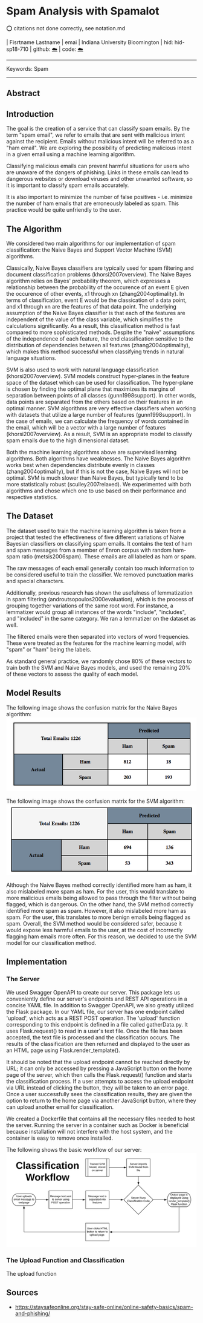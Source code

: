 # Spam Analysis with Spamalot

:o: citations not done correctly, see notation.md

| Fisrtname Lastname
| emai
| Indiana University Bloomington
| hid: hid-sp18-710
| github: [:cloud:](https://github.com/cloudmesh-community/sp19-222-01/tree/master/project-report/report.md)
| code: [:cloud:](https://github.com/cloudmesh-community/sp19-222-01/tree/master/project-code)

---

Keywords: Spam

---

 

## Abstract


## Introduction

The goal is the creation of a service that can classify spam emails. By the term
"spam email", we refer to emails that are sent with malicious intent against the
recipient. Emails without malicious intent will be referred to as a "ham email".
We are exploring the possibility of predicting malicious intent in a given email
using a machine learning algorithm.

Classifying malicious emails can prevent harmful situations for users who are
unaware of the dangers of phishing. Links in these emails can lead to dangerous
websites or download viruses and other unwanted software, so it is important to
classify spam emails accurately.

It is also important to minimize the number of false positives - i.e. minimize
the number of ham emails that are erroneously labeled as spam. This practice
would be quite unfriendly to the user.

## The Algorithm

We considered two main algorithms for our implementation of spam classification:
the Naive Bayes and Support Vector Machine (SVM) algorithms.

Classically, Naive Bayes classifiers are typically used for spam filtering and
document classification problems (khorsi2007overview). The Naive Bayes algorithm
relies on Bayes' probability theorem, which expresses a relationship between the
probability of the occurence of an event E given the occurence of other events,
x1 through xn (zhang2004optimality). In terms of classification, event E would
be the classication of a data point, and x1 through xn are the features of that
data point. The underlying assumption of the Naive Bayes classifier is that each
of the features are independent of the value of the class variable, which
simplifies the calculations significantly. As a result, this classification
method is fast compared to more sophisticated methods. Despite the "naive"
assumptions of the independence of each feature, the end classification
sensitive to the distribution of dependencies between all features
(zhang2004optimality), which makes this method successful when classifying
trends in natural language situations.

SVM is also used to work with natural language classification
(khorsi2007overview). SVM models construct hyper-planes in the feature space of
the dataset which can be used for classification. The hyper-plane is chosen by
finding the optimal plane that maximizes its margins of separation between
points of all classes (gunn1998support). In other words, data points are
separated from the others based on their features in an optimal manner. SVM
algorithms are very effective classifiers when working with datasets that
utilize a large number of features (gunn1998support). In the case of emails, we
can calculate the frequency of words contained in the email, which will be a
vector with a large number of features (khorsi2007overview). As a result, SVM is
an appropriate model to classify spam emails due to the high dimensional
dataset.

Both the machine learning algorithms above are supervised learning
algorithms. Both algorithms have weaknesses. The Naive Bayes algorithm works
best when dependencies distribute evenly in classes (zhang2004optimality), but
if this is not the case, Naive Bayes will not be optimal. SVM is much slower
than Naive Bayes, but typically tend to be more statistically robust
(sculley2007relaxed). We experimented with both algorithms and chose which one
to use based on their performance and respective statistics.

## The Dataset

The dataset used to train the machine learning algorithm is taken from a project
that tested the effectiveness of five different variations of Naive Bayesian
classifiers on classifying spam emails. It contains the text of ham and spam
messages from a member of Enron corpus with random ham-spam ratio
(metsis2006spam). These emails are all labeled as ham or spam.

The raw messages of each email generally contain too much information to be
considered useful to train the classifier. We removed punctuation marks and
special characters.

Additionally, previous research has shown the usefulness of lemmatization in
spam filtering (androutsopoulos2000evaluation), which is the process of grouping
together variations of the same root word. For instance, a lemmatizer would
group all instances of the words "include", "includes", and "included" in the
same category. We ran a lemmatizer on the dataset as well.

The filtered emails were then separated into vectors of word frequencies. These
were treated as the features for the machine learning model, with "spam" or
"ham" being the labels.

As standard general practice, we randomly chose 80% of these vectors to train
both the SVM and Naive Bayes models, and used the remaining 20% of these vectors
to assess the quality of each model.

## Model Results

The following image shows the confusion matrix for the Naive Bayes algorithm:
![NB Confusion Matrix](images/NB_Confusion_Matrix.png)

The following image shows the confusion matrix for the SVM algorithm:
![SVM Confusion Matrix](images/SVM_Confusion_Matrix.png)

Although the Naive Bayes method correctly identified more ham as ham, it also
mislabeled more spam as ham. For the user, this would translate to more
malicious emails being allowed to pass through the filter without being flagged,
which is dangerous. On the other hand, the SVM method correctly identified more
spam as spam. However, it also mislabeled more ham as spam. For the user, this
translates to more benign emails being flagged as spam. Overall, the SVM method
would be considered safer, because it would expose less harmful emails to the
user, at the cost of incorrectly flagging ham emails more often. For this
reason, we decided to use the SVM model for our classification method.

## Implementation

### The Server

We used Swagger OpenAPI to create our server. This package lets us conveniently
define our server's endpoints and REST API operations in a concise YAML file. In
addition to Swagger OpenAPI, we also greatly utilized the Flask package. In our
YAML file, our server has one endpoint called 'upload', which acts as a REST
POST operation. The 'upload' function corresponding to this endpoint is defined
in a file called gatherData.py. It uses Flask.request() to read in a user's text
file. Once the file has been accepted, the text file is processed and the
classification occurs. The results of the classification are then returned and
displayed to the user as an HTML page using Flask.render_template().

It should be noted that the upload endpoint cannot be reached directly by URL;
it can only be accessed by pressing a JavaScript button on the home page of the
server, which then calls the Flask.request() function and starts the
classification process. If a user attempts to access the upload endpoint via URL
instead of clicking the button, they will be taken to an error page. Once a user
successfully sees the classification results, they are given the option to
return to the home page via another JavaScript button, where they can upload
another email for classification.

We created a Dockerfile that contains all the necessary files needed to host the
server. Running the server in a container such as Docker is beneficial because
installation will not interfere with the host system, and the container is easy
to remove once installed.

The following shows the basic workflow of our server:
![Classification Flowchart](images/classification_workflow.png)

### The Upload Function and Classification

The upload function 

## Sources

* <https://staysafeonline.org/stay-safe-online/online-safety-basics/spam-and-phishing/>

